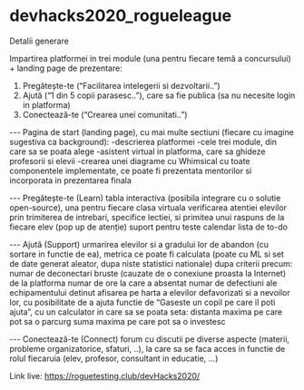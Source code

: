 # devhacks2020_rogueleague

Detalii generare

Impartirea platformei in trei module (una pentru fiecare temă a concursului) + landing page de prezentare:
1) Pregătește-te (“Facilitarea intelegerii si dezvoltarii..”)
2) Ajută (“1 din 5 copii parasesc..”), care sa fie publica (sa nu necesite login in platforma)
3) Conectează-te (“Crearea unei comunitati..”)

--- Pagina de start (landing page), cu mai multe sectiuni (fiecare cu imagine sugestiva ca background):
-descrierea platformei
-cele trei module, din care sa se poata alege
-asistent virtual in platforma, care sa ghideze profesorii si elevii
-crearea unei diagrame cu Whimsical cu toate componentele implementate, ce poate fi prezentata mentorilor si incorporata in prezentarea finala

--- Pregătește-te (Learn)
tabla interactiva (posibila integrare cu o solutie open-source), una pentru fiecare clasa virtuala
verificarea atentiei elevilor prin trimiterea de intrebari, specifice lectiei, si primitea unui raspuns de la fiecare elev (pop up de atenție)
suport pentru teste
calendar
lista de to-do

--- Ajută (Support)
urmarirea elevilor si a gradului lor de abandon (cu sortare in functie de ea), metrica ce poate fi calculata (poate cu ML si set de date generat aleator, dupa niste statistici nationale) dupa criterii precum:
numar de deconectari bruste (cauzate de o conexiune proasta la Internet) de la platforma
numar de ore la care a absentat
numar de defectiuni ale echipamentului detinut
afisarea pe harta a elevilor defavorizati si a nevoilor lor, cu posibilitate de a ajuta
functie de “Gaseste un copil pe care il poti ajuta”, cu un calculator in care sa se poata seta:
distanta maxima pe care pot sa o parcurg
suma maxima pe care pot sa o investesc

--- Conectează-te (Connect)
forum cu discutii pe diverse aspecte (materii, probleme organizatorice, sfaturi, ..), la care sa se faca acces in functie de rolul fiecaruia (elev, profesor, consultant in educatie, ...)

Link live: https://roguetesting.club/devHacks2020/

